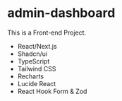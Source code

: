 # admin-dashboard

This is a Front-end Project.

- React/Next.js
- Shadcn/ui
- TypeScript
- Tailwind CSS
- Recharts
- Lucide React
- React Hook Form & Zod

